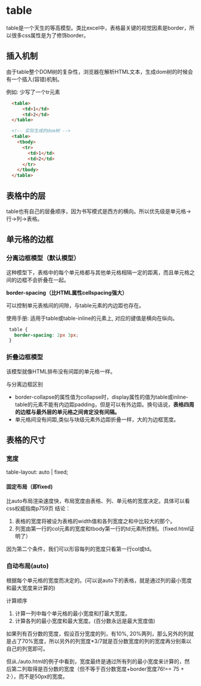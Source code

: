 # table

table是一个天生的等高模型。类比excel中，表格最关键的视觉因素是border，所以很多css属性是为了修饰border。

## 插入机制
由于table整个DOM树的复杂性，浏览器在解析HTML文本，生成dom树的时候会有一个插入(容错)机制。

例如: 少写了一个tr元素
```html
  <table>
      <td>1</td>
      <td>2</td>
  </table>

  <!-- 实际生成的dom树 -->
  <table>
    <tbody>
      <tr>
        <td>1</td>
        <td>2</td>
      </tr>
    </tbody>
  </table>
```

## 表格中的层

table也有自己的层叠顺序，因为书写模式是西方的横向。所以优先级是单元格->行->列->表格。

## 单元格的边框

### 分离边框模型（默认模型）

这种模型下，表格中的每个单元格都与其他单元格相隔一定的距离，而且单元格之间的边框不会折叠在一起。

**border-spacing（比HTML属性cellspacing强大）**

可以控制单元表格间的间隙，与table元素的内边距也存在。


使用手册: 适用于table或table-inline的元素上, 对应的键值是横向在纵向。
```css
 table {
   border-spacing: 2px 3px;
 }
```

### 折叠边框模型

该模型就像HTML排布没有间距的单元格一样。

与分离边框区别
* border-collapse的属性值为collapse时，display属性的值为table或inline-table的元素不能有内边距padding，但是可以有外边距。换句话说，**表格四周的边框与最外层的单元格之间肯定没有间隔。**
* 单元格间没有间距,类似与块级元素外边距折叠一样，大的为边框宽度。

## 表格的尺寸

### 宽度

table-layout: auto | fixed;

#### 固定布局（即fixed)

比auto布局渲染速度快，布局宽度由表格、列、单元格的宽度决定。具体可以看css权威指南p759页
结论：

1. 表格的宽度将被设为表格的width值和各列宽度之和中比较大的那个。
2. 列宽由第一行的col元素的宽度和tbody第一行的td元素所控制。（fixed.html证明了）

因为第二个条件，我们可以形容每列的宽度只看第一行col或td。

### 自动布局(auto)

根据每个单元格的宽度而决定的。(可以说auto下的表格，就是通过列的最小宽度和最大宽度来计算的)

计算顺序
1. 计算一列中每个单元格的最小宽度和打最大宽度。
2. 计算各列的最小宽度和最大宽度。(百分数永远是最大宽度值)

如果列有百分数的宽度，假设百分宽度的列，有10%, 20%两列，那么另外的列就是占了70%宽度，所以另外的列宽度*3/7就是百分数宽度的列的宽度再分别乘以自己的列宽即可。

但从./auto.html的例子中看到，宽度最终是通过所有列的最小宽度来计算的，然后第二列取得是百分数的宽度（但不等于百分数宽度+border宽度76!== 75 + 2·），而不是50px的宽度。